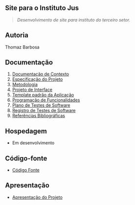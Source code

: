 ## Site para o Instituto Jus
> _Desenvolvimento de site para instituto do terceiro setor._

## Autoria
Thomaz Barbosa

## Documentação
<ol>
<li><a href=""> Documentação de Contexto</a></li>
<li><a href=""> Especificação do Projeto</a></li>
<li><a href=""> Metodologia</a></li>
<li><a href=""> Projeto de Interface</a></li>
<li><a href=""> Template padrão da Aplicação</a></li>
<li><a href=""> Programação de Funcionalidades</a></li>
<li><a href=""> Plano de Testes de Software</a></li>
<li><a href=""> Registro de Testes de Software</a></li>
<li><a href=""> Referências Bibliográficas</a></li>
</ol>

## Hospedagem
* Em desenvolvimento

## Código-fonte
* <a href="">Código Fonte</a>

## Apresentação
* <a href="">Apresentação do Projeto</a>
